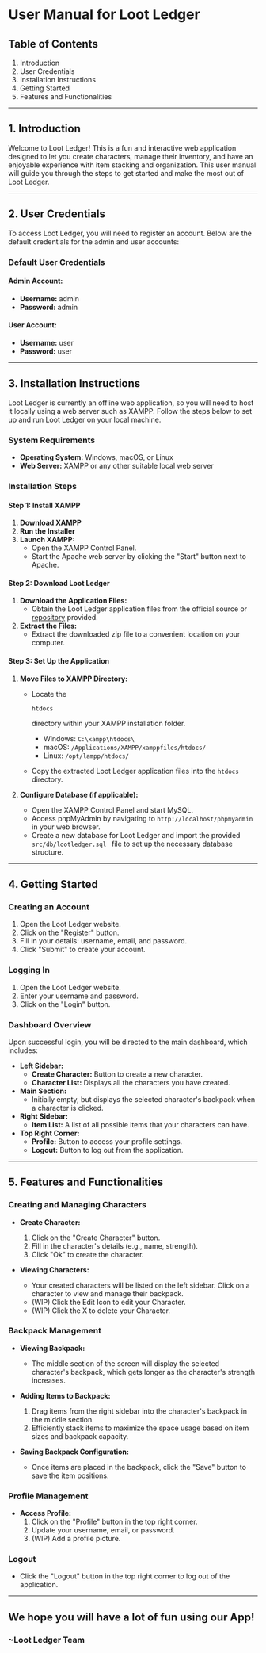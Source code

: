 # User Manual for Loot Ledger

## Table of Contents
1. Introduction
2. User Credentials
3. Installation Instructions
4. Getting Started
5. Features and Functionalities

---

## 1. Introduction

Welcome to Loot Ledger! This is a fun and interactive web application designed to let you create characters, manage their inventory, and have an enjoyable experience with item stacking and organization. This user manual will guide you through the steps to get started and make the most out of Loot Ledger.

---

## 2. User Credentials

To access Loot Ledger, you will need to register an account. Below are the default credentials for the admin and user accounts:

### Default User Credentials

#### Admin Account:

- **Username:** admin
- **Password:** admin

#### User Account:

- **Username:** user
- **Password:** user

---

## 3. Installation Instructions

Loot Ledger is currently an offline web application, so you will need to host it locally using a web server such as XAMPP. Follow the steps below to set up and run Loot Ledger on your local machine.

### System Requirements

- **Operating System:** Windows, macOS, or Linux
- **Web Server:** XAMPP or any other suitable local web server

### Installation Steps

#### Step 1: Install XAMPP

1. **Download XAMPP**
2. **Run the Installer**
3. **Launch XAMPP:**
   - Open the XAMPP Control Panel.
   - Start the Apache web server by clicking the "Start" button next to Apache.

#### Step 2: Download Loot Ledger

1. **Download the Application Files:**
   - Obtain the Loot Ledger application files from the official source or [repository](https://github.com/SilverPheonix/Loot-Ledger) provided.
2. **Extract the Files:**
   - Extract the downloaded zip file to a convenient location on your computer.

#### Step 3: Set Up the Application

1. **Move Files to XAMPP Directory:**

   - Locate the 

     ```
     htdocs
     ```

      directory within your XAMPP installation folder.

     - Windows: `C:\xampp\htdocs\`
     - macOS: `/Applications/XAMPP/xamppfiles/htdocs/`
     - Linux: `/opt/lampp/htdocs/`

   - Copy the extracted Loot Ledger application files into the `htdocs` directory.

2. **Configure Database (if applicable):**

   - Open the XAMPP Control Panel and start MySQL.
   - Access phpMyAdmin by navigating to `http://localhost/phpmyadmin` in your web browser.
   - Create a new database for Loot Ledger and import the provided `src/db/lootledger.sql ` file to set up the necessary database structure.

---

## 4. Getting Started

### Creating an Account
1. Open the Loot Ledger website.
2. Click on the "Register" button.
3. Fill in your details: username, email, and password.
4. Click "Submit" to create your account.

### Logging In
1. Open the Loot Ledger website.
2. Enter your username and password.
3. Click on the "Login" button.

### Dashboard Overview
Upon successful login, you will be directed to the main dashboard, which includes:
- **Left Sidebar:** 
  - **Create Character:** Button to create a new character.
  - **Character List:** Displays all the characters you have created.
- **Main Section:**
  - Initially empty, but displays the selected character's backpack when a character is clicked.
- **Right Sidebar:** 
  - **Item List:** A list of all possible items that your characters can have.
- **Top Right Corner:**
  - **Profile:** Button to access your profile settings.
  - **Logout:** Button to log out from the application.

---

## 5. Features and Functionalities

### Creating and Managing Characters
- **Create Character:**
  1. Click on the "Create Character" button.
  2. Fill in the character's details (e.g., name, strength).
  3. Click "Ok" to create the character.

- **Viewing Characters:**
  - Your created characters will be listed on the left sidebar. Click on a character to view and manage their backpack.
  - (WIP) Click the Edit Icon to edit your Character.
  - (WIP) Click the X to delete your Character.

### Backpack Management
- **Viewing Backpack:**
  - The middle section of the screen will display the selected character's backpack, which gets longer as the character's strength increases.
  
- **Adding Items to Backpack:**
  1. Drag items from the right sidebar into the character's backpack in the middle section.
  2. Efficiently stack items to maximize the space usage based on item sizes and backpack capacity.

- **Saving Backpack Configuration:**
  - Once items are placed in the backpack, click the "Save" button to save the item positions.

### Profile Management
- **Access Profile:**
  1. Click on the "Profile" button in the top right corner.
  2. Update your username, email, or password.
  3. (WIP) Add a profile picture.

### Logout
- Click the "Logout" button in the top right corner to log out of the application.

---

## We hope you will have a lot of fun using our App!

### ~Loot Ledger Team
